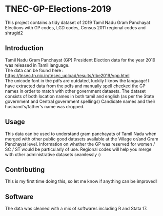 # TNEC-GP-Elections-2019

This project contains a tidy dataset of 2019 Tamil Nadu Gram Panchayat Elections with GP codes, LGD codes, Census 2011 regional codes and shrugid2

## Introduction

Tamil Nadu Gram Panchayat (GP) President Election data for the year 2019 was released in Tamil language. 	
The data can be found here : https://tnsec.tn.nic.in/tnsec_upload/results/rlbe2019/vpp.html 	
The unicode font in the pdfs are outdated, luckily I know the language!
I have extracted data from the pdfs and manually spell checked the GP names in order to match with other government datasets.
The dataset consists of both location names in both tamil and english (as per the State government and Central government spellings)
Candidate names and their husband's/father's name was dropped. 


## Usage
This data can be used to understand gram panchayats of Tamil Nadu when merged with other public good datasets available at the Village or/and Gram Panchayat level.
Information on whether the GP was reserved for women / SC / ST would be particularly of use.
Regional codes will help you merge with other administrative datasets seamlessly :)


## Contributing

This is my first time doing this, so let me know if anything can be improved!

## Software

The data was cleaned with a mix of softwares including R and Stata 17.



